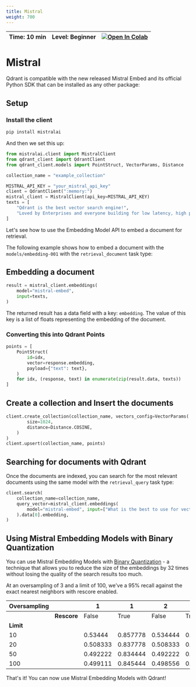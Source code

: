 ```yaml
---
title: Mistral 
weight: 700
---
```


| Time: 10 min | Level: Beginner | [![Open In Colab](https://colab.research.google.com/assets/colab-badge.svg)](https://githubtocolab.com/qdrant/examples/blob/mistral-getting-started/mistral-embed-getting-started/mistral_qdrant_getting_started.ipynb)   |
| --- | ----------- | ----------- |

# Mistral
Qdrant is compatible with the new released Mistral Embed and its official Python SDK that can be installed as any other package:

## Setup

### Install the client

```bash
pip install mistralai
```

And then we set this up:

```python
from mistralai.client import MistralClient
from qdrant_client import QdrantClient
from qdrant_client.models import PointStruct, VectorParams, Distance

collection_name = "example_collection"

MISTRAL_API_KEY = "your_mistral_api_key"
client = QdrantClient(":memory:")
mistral_client = MistralClient(api_key=MISTRAL_API_KEY)
texts = [
    "Qdrant is the best vector search engine!",
    "Loved by Enterprises and everyone building for low latency, high performance, and scale.",
]
```

Let's see how to use the Embedding Model API to embed a document for retrieval. 

The following example shows how to embed a document with the `models/embedding-001` with the `retrieval_document` task type:

## Embedding a document

```python
result = mistral_client.embeddings(
    model="mistral-embed",
    input=texts,
)
```

The returned result has a data field with a key: `embedding`. The value of this key is a list of floats representing the embedding of the document.

### Converting this into Qdrant Points

```python
points = [
    PointStruct(
        id=idx,
        vector=response.embedding,
        payload={"text": text},
    )
    for idx, (response, text) in enumerate(zip(result.data, texts))
]
```

## Create a collection and Insert the documents

```python
client.create_collection(collection_name, vectors_config=VectorParams(
        size=1024,
        distance=Distance.COSINE,
    )
)
client.upsert(collection_name, points)
```

## Searching for documents with Qdrant

Once the documents are indexed, you can search for the most relevant documents using the same model with the `retrieval_query` task type:

```python
client.search(
    collection_name=collection_name,
    query_vector=mistral_client.embeddings(
        model="mistral-embed", input=["What is the best to use for vector search scaling?"]
    ).data[0].embedding,
)
```

## Using Mistral Embedding Models with Binary Quantization

You can use Mistral Embedding Models with [Binary Quantization](/articles/binary-quantization/) - a technique that allows you to reduce the size of the embeddings by 32 times without losing the quality of the search results too much. 

At an oversampling of 3 and a limit of 100, we've a 95% recall against the exact nearest neighbors with rescore enabled.

| Oversampling |         | 1        | 1        | 2        | 2        | 3        | 3            |
|--------------|---------|----------|----------|----------|----------|----------|--------------|
|              | **Rescore** | False    | True     | False    | True     | False    | True         |
| **Limit**    |         |          |          |          |          |          |              |
| 10           |         | 0.53444  | 0.857778 | 0.534444 | 0.918889 | 0.533333 | 0.941111     |
| 20           |         | 0.508333 | 0.837778 | 0.508333 | 0.903889 | 0.508333 | 0.927778     |
| 50           |         | 0.492222 | 0.834444 | 0.492222 | 0.903556 | 0.492889 | 0.940889     |
| 100          |         | 0.499111 | 0.845444 | 0.498556 | 0.918333 | 0.497667 | **0.944556** |

That's it! You can now use Mistral Embedding Models with Qdrant!
